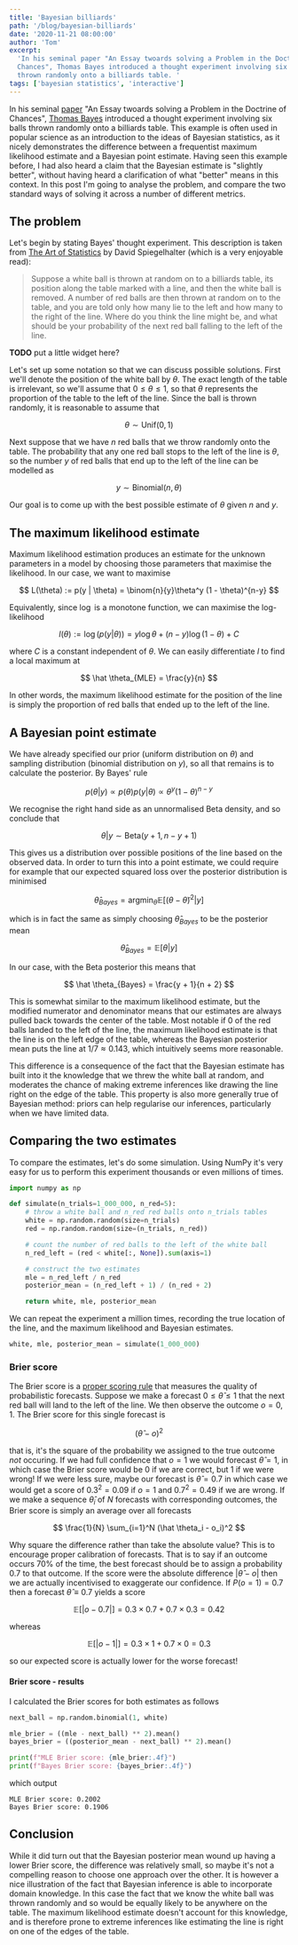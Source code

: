 ```yaml
---
title: 'Bayesian billiards'
path: '/blog/bayesian-billiards'
date: '2020-11-21 08:00:00'
author: 'Tom'
excerpt:
  'In his seminal paper "An Essay twoards solving a Problem in the Doctrine of
  Chances", Thomas Bayes introduced a thought experiment involving six balls
  thrown randomly onto a billiards table. '
tags: ['bayesian statistics', 'interactive']
---
```


In his seminal [paper][bayes-paper] "An Essay twoards solving a Problem in the
Doctrine of Chances", [Thomas Bayes][bayes] introduced a thought experiment
involving six balls thrown randomly onto a billiards table. This example is
often used in popular science as an introduction to the ideas of Bayesian
statistics, as it nicely demonstrates the difference between a frequentist
maximum likelihood estimate and a Bayesian point estimate. Having seen this
example before, I had also heard a claim that the Bayesian estimate is "slightly
better", without having heard a clarification of what "better" means in this
context. In this post I'm going to analyse the problem, and compare the two
standard ways of solving it across a number of different metrics.

## The problem

Let's begin by stating Bayes' thought experiment. This description is taken from
[The Art of Statistics][spiegel] by David Spiegelhalter (which is a very
enjoyable read):

> Suppose a white ball is thrown at random on to a billiards table, its position
> along the table marked with a line, and then the white ball is removed. A
> number of red balls are then thrown at random on to the table, and you are
> told only how many lie to the left and how many to the right of the line.
> Where do you think the line might be, and what should be your probability of
> the next red ball falling to the left of the line.

**TODO** put a little widget here?

Let's set up some notation so that we can discuss possible solutions. First
we'll denote the position of the white ball by $\theta$. The exact length of the
table is irrelevant, so we'll assume that $0 \leq \theta \leq 1$, so that
$\theta$ represents the proportion of the table to the left of the line. Since
the ball is thrown randomly, it is reasonable to assume that

$$
    \theta \sim \mathrm{Unif}(0, 1)
$$

Next suppose that we have $n$ red balls that we throw randomly onto the table.
The probability that any one red ball stops to the left of the line is $\theta$,
so the number $y$ of red balls that end up to the left of the line can be
modelled as

$$
    y \sim \mathrm{Binomial}(n, \theta)
$$

Our goal is to come up with the best possible estimate of $\theta$ given $n$ and
$y$.

## The maximum likelihood estimate

Maximum likelihood estimation produces an estimate for the unknown parameters in
a model by choosing those parameters that maximise the likelihood. In our case,
we want to maximise

$$
    L(\theta) := p(y | \theta) = \binom{n}{y}\theta^y (1 - \theta)^{n-y}
$$

Equivalently, since $\log$ is a monotone function, we can maximise the
log-likelihood

$$
    l(\theta) := \log(p(y | \theta)) = y\log\theta + (n-y)\log(1 - \theta) + C
$$

where $C$ is a constant independent of $\theta$. We can easily differentiate $l$
to find a local maximum at

$$
    \hat \theta_{MLE} = \frac{y}{n}
$$

In other words, the maximum likelihood estimate for the position of the line is
simply the proportion of red balls that ended up to the left of the line.

## A Bayesian point estimate

We have already specified our prior (uniform distribution on $\theta$) and
sampling distribution (binomial distribution on $y$), so all that remains is to
calculate the posterior. By Bayes' rule

$$
    p(\theta | y) \propto p(\theta)p(y | \theta) \propto \theta^y (1 - \theta)^{n-y}
$$

We recognise the right hand side as an unnormalised Beta density, and so
conclude that

$$
    \theta | y \sim \mathrm{Beta}(y + 1, n - y + 1)
$$

This gives us a distribution over possible positions of the line based on the
observed data. In order to turn this into a point estimate, we could require for
example that our expected squared loss over the posterior distribution is
minimised

$$
    \hat \theta_{Bayes} = \mathrm{argmin}_{\tilde \theta} \mathbb{E}[(\theta - \tilde \theta)^2 | y]
$$

which is in fact the same as simply choosing $\hat \theta_{Bayes}$ to be the
posterior mean

$$
    \hat \theta_{Bayes} = \mathbb{E}[\theta | y]
$$

In our case, with the Beta posterior this means that

$$
    \hat \theta_{Bayes} = \frac{y + 1}{n + 2}
$$

This is somewhat similar to the maximum likelihood estimate, but the modified
numerator and denominator means that our estimates are always pulled back
towards the center of the table. Most notable if $0$ of the red balls landed to
the left of the line, the maximum likelihood estimate is that the line is on the
left edge of the table, whereas the Bayesian posterior mean puts the line at
$1 / 7 \approx 0.143$, which intuitively seems more reasonable.

This difference is a consequence of the fact that the Bayesian estimate has
built into it the knowledge that we threw the white ball at random, and
moderates the chance of making extreme inferences like drawing the line right on
the edge of the table. This property is also more generally true of Bayesian
method: priors can help regularise our inferences, particularly when we have
limited data.

## Comparing the two estimates

To compare the estimates, let's do some simulation. Using NumPy it's very easy
for us to perform this experiment thousands or even millions of times.

```python
import numpy as np

def simulate(n_trials=1_000_000, n_red=5):
    # throw a white ball and n_red red balls onto n_trials tables
    white = np.random.random(size=n_trials)
    red = np.random.random(size=(n_trials, n_red))

    # count the number of red balls to the left of the white ball
    n_red_left = (red < white[:, None]).sum(axis=1)

    # construct the two estimates
    mle = n_red_left / n_red
    posterior_mean = (n_red_left + 1) / (n_red + 2)

    return white, mle, posterior_mean
```

We can repeat the experiment a million times, recording the true location of the
line, and the maximum likelihood and Bayesian estimates.

```python
white, mle, posterior_mean = simulate(1_000_000)
```

### Brier score

The Brier score is a [proper scoring rule][proper-score] that measures the
quality of probabilistic forecasts. Suppose we make a forecast
$0 \leq \hat \theta \leq 1$ that the next red ball will land to the left of the
line. We then observe the outcome $o = 0, 1$. The Brier score for this single
forecast is

$$
    (\hat \theta - o)^2
$$

that is, it's the square of the probability we assigned to the true outcome
_not_ occuring. If we had full confidence that $o = 1$ we would forecast
$\hat \theta = 1$, in which case the Brier score would be $0$ if we are correct,
but $1$ if we were wrong! If we were less sure, maybe our forecast is
$\hat \theta = 0.7$ in which case we would get a score of $0.3 ^ 2 = 0.09$ if
$o = 1$ and $0.7^2 = 0.49$ if we are wrong. If we make a sequence
$\hat \theta_i$ of $N$ forecasts with corresponding outcomes, the Brier score is
simply an average over all forecasts

$$
    \frac{1}{N} \sum_{i=1}^N (\hat \theta_i - o_i)^2
$$

Why square the difference rather than take the absolute value? This is to
encourage proper calibration of forecasts. That is to say if an outcome occurs
70% of the time, the best forecast should be to assign a probability $0.7$ to
that outcome. If the score were the absolute difference $|\hat \theta - o|$ then
we are actually incentivised to exaggerate our confidence. If $P(o=1) = 0.7$
then a forecast $\hat \theta \equiv 0.7$ yields a score

$$
    \mathbb{E}[|o - 0.7|] = 0.3 \times 0.7 + 0.7 \times 0.3 = 0.42
$$

whereas

$$
    \mathbb{E}[|o - 1|] = 0.3 \times 1 + 0.7 \times 0 = 0.3
$$

so our expected score is actually lower for the worse forecast!

#### Brier score - results

I calculated the Brier scores for both estimates as follows

```python
next_ball = np.random.binomial(1, white)

mle_brier = ((mle - next_ball) ** 2).mean()
bayes_brier = ((posterior_mean - next_ball) ** 2).mean()

print(f"MLE Brier score: {mle_brier:.4f}")
print(f"Bayes Brier score: {bayes_brier:.4f}")
```

which output

```plaintext
MLE Brier score: 0.2002
Bayes Brier score: 0.1906
```

## Conclusion

While it did turn out that the Bayesian posterior mean wound up having a lower
Brier score, the difference was relatively small, so maybe it's not a compelling
reason to choose one approach over the other. It is however a nice illustration
of the fact that Bayesian inference is able to incorporate domain knowledge. In
this case the fact that we know the white ball was thrown randomly and so would
be equally likely to be anywhere on the table. The maximum likelihood estimate
doesn't account for this knowledge, and is therefore prone to extreme inferences
like estimating the line is right on one of the edges of the table.

[bayes]: https://en.wikipedia.org/wiki/Thomas_Bayes
[bayes-paper]: https://royalsocietypublishing.org/doi/pdf/10.1098/rstl.1763.0053
[spiegel]: http://www.statslab.cam.ac.uk/~david/
[proper-score]: https://en.wikipedia.org/wiki/Scoring_rule#ProperScoringRules
